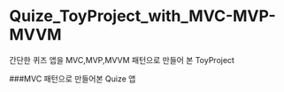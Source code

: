 # Quize_ToyProject_with_MVC-MVP-MVVM
간단한 퀴즈 앱을 MVC,MVP,MVVM 패턴으로 만들어 본 ToyProject

###MVC 패턴으로 만들어본 Quize 앱
